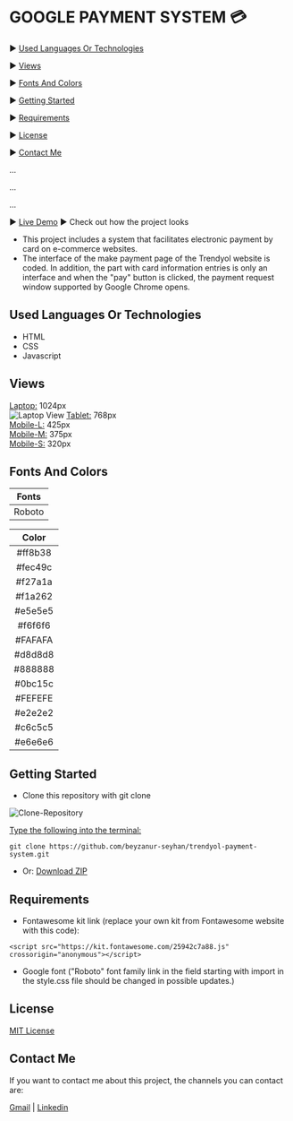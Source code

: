 # GOOGLE PAYMENT SYSTEM 💳

▶️ [Used Languages Or Technologies](#used-languages-or-technologies)

▶️ [Views](#views)

▶️ [Fonts And Colors](#fonts-and-colors)

▶️ [Getting Started](#getting-started)

▶️ [Requirements](#requirements)

▶️ [License](#license)

▶️ [Contact Me](#contact-me)

...

...

...

▶️ [Live Demo](https://beyzanur-seyhan.github.io/trendyol-payment-system/) ▶ Check out how the project looks

- This project includes a system that facilitates electronic payment by card on e-commerce websites.
- The interface of the make payment page of the Trendyol website is coded. In addition, the part with card information entries is only an interface and when the "pay" button is clicked, the payment request window supported by Google Chrome opens.

## Used Languages Or Technologies

- HTML
- CSS 
- Javascript

## Views

[Laptop:](https://raw.githubusercontent.com/beyzanur-seyhan/trendyol-payment-system/main/readme-img/trendyol-payment-system.gif) 1024px<br>
![Laptop View](https://raw.githubusercontent.com/beyzanur-seyhan/trendyol-payment-system/main/readme-img/trendyol-payment-system.gif)
[Tablet:](https://raw.githubusercontent.com/beyzanur-seyhan/trendyol-payment-system/main/readme-img/768px-(tablet).png)  768px<br>
[Mobile-L:](https://raw.githubusercontent.com/beyzanur-seyhan/trendyol-payment-system/main/readme-img/425px-(mobile-l).png) 425px<br>
[Mobile-M:](https://raw.githubusercontent.com/beyzanur-seyhan/trendyol-payment-system/main/readme-img/375px-(mobile-m).png) 375px<br>
[Mobile-S:](https://raw.githubusercontent.com/beyzanur-seyhan/trendyol-payment-system/main/readme-img/320px-(mobile-s).png) 320px

## Fonts And Colors

|Fonts|
|:-----:|
|Roboto|

|Color|
|:-----:|
|#ff8b38|
|#fec49c|
|#f27a1a|
|#f1a262|
|#e5e5e5|
|#f6f6f6|
|#FAFAFA|
|#d8d8d8|
|#888888|
|#0bc15c|
|#FEFEFE|
|#e2e2e2|
|#c6c5c5|
|#e6e6e6|

## Getting Started

- Clone this repository with git clone

![Clone-Repository](https://user-images.githubusercontent.com/80166639/159130629-c7a602a3-800f-4283-9daa-aee429000e34.jpg)

<u>Type the following into the terminal:</u>

```
git clone https://github.com/beyzanur-seyhan/trendyol-payment-system.git
```

- Or: <a href="https://github.com/beyzanur-seyhan/trendyol-payment-system/archive/refs/heads/main.zip" download="https://github.com/beyzanur-seyhan/trendyol-payment-system/archive/refs/heads/main.zip">Download ZIP</a>

## Requirements

- Fontawesome kit link (replace your own kit from Fontawesome website with this code):

```
<script src="https://kit.fontawesome.com/25942c7a88.js" crossorigin="anonymous"></script>
```

- Google font ("Roboto" font family link in the field starting with import in the style.css file should be changed in possible updates.)

## License

[MIT License](https://github.com/beyzanur-seyhan/trendyol-payment-system/blob/main/LICENSE)

## Contact Me

If you want to contact me about this project, the channels you can contact are:

[Gmail](mailto:info@beyzanurseyhan.com) | [Linkedin](https://www.linkedin.com/in/beyzanurseyhan/)
